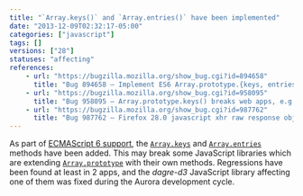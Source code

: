 ```yaml
---
title: "`Array.keys()` and `Array.entries()` have been implemented"
date: "2013-12-09T02:32:17-05:00"
categories: ["javascript"]
tags: []
versions: ["28"]
statuses: "affecting"
references:
    - url: "https://bugzilla.mozilla.org/show_bug.cgi?id=894658"
      title: "Bug 894658 – Implement ES6 Array.prototype.{keys, entries}"
    - url: "https://bugzilla.mozilla.org/show_bug.cgi?id=958095"
      title: "Bug 958095 – Array.prototype.keys() breaks web apps, e.g. dagre-d3"
    - url: "https://bugzilla.mozilla.org/show_bug.cgi?id=987762"
      title: "Bug 987762 – Firefox 28.0 javascript xhr raw response object (from json API) has a property \'entries\' which is a [native code] function"
---
```

As part of [ECMAScript 6 support](https://developer.mozilla.org/docs/Web/JavaScript/ECMAScript_6_support_in_Mozilla), the [`Array.keys`](https://developer.mozilla.org/docs/Web/JavaScript/Reference/Global_Objects/Array/keys) and [`Array.entries`](https://developer.mozilla.org/docs/Web/JavaScript/Reference/Global_Objects/Array/entries) methods have been added. This may break some JavaScript libraries which are extending [`Array.prototype`](https://developer.mozilla.org/docs/Web/JavaScript/Reference/Global_Objects/Array/prototype) with their own methods. Regressions have been found at least in 2 apps, and the *dagre-d3* JavaScript library affecting one of them was fixed during the Aurora development cycle.
